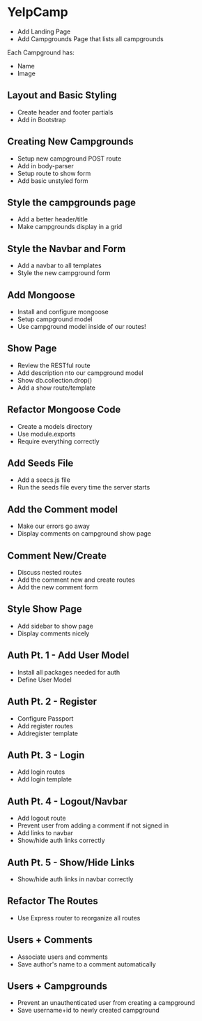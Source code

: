 # YelpCamp

* Add Landing Page
* Add Campgrounds Page that lists all campgrounds

Each Campground has:

* Name
* Image

## Layout and Basic Styling

* Create header and footer partials
* Add in Bootstrap

## Creating New Campgrounds

* Setup new campground POST route
* Add in body-parser
* Setup route to show form
* Add basic unstyled form

## Style the campgrounds page

* Add a better header/title
* Make campgrounds display in a grid

## Style the Navbar and Form

* Add a navbar to all templates
* Style the new campground form

## Add Mongoose

* Install and configure mongoose
* Setup campground model
* Use campground model inside of our routes!

## Show Page

* Review the RESTful route
* Add description nto our campground model
* Show db.collection.drop()
* Add a show route/template

## Refactor Mongoose Code

* Create a models directory
* Use module.exports
* Require everything correctly

## Add Seeds File

* Add a seecs.js file
* Run the seeds file every time the server starts

## Add the Comment model

* Make our errors go away
* Display comments on campground show page

## Comment New/Create

* Discuss nested routes
* Add the comment new and create routes
* Add the new comment form

## Style Show Page

* Add sidebar to show page
* Display comments nicely

## Auth Pt. 1 - Add User Model

* Install all packages needed for auth
* Define User Model

## Auth Pt. 2 - Register

* Configure Passport
* Add register routes
* Addregister template

## Auth Pt. 3 - Login

* Add login routes
* Add login template

## Auth Pt. 4 - Logout/Navbar

* Add logout route
* Prevent user from adding a comment if not signed in
* Add links to navbar
* Show/hide auth links correctly

## Auth Pt. 5 - Show/Hide Links

* Show/hide auth links in navbar correctly

## Refactor The Routes

* Use Express router to reorganize all routes

## Users + Comments

* Associate users and comments
* Save author's name to a comment automatically

## Users + Campgrounds

* Prevent an unauthenticated user from creating a campground
* Save username+id to newly created campground

<!-- # Heading 1

## Heading 2 text

Hello World!

We will output Markdown to:

- HTML
- docx
- PDF

LInk to [http://www.google.com/](Google) -->
